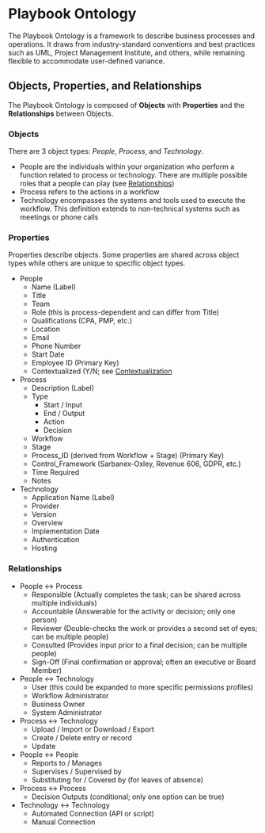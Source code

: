 # Playbook Ontology

The Playbook Ontology is a framework to describe business processes and operations.
It draws from industry-standard conventions and best practices such as UML,
Project Management Institute, and others, while remaining flexible to accommodate user-defined variance.

## Objects, Properties, and Relationships

The Playbook Ontology is composed of **Objects** with **Properties** and the **Relationships**
between Objects.

### Objects

There are 3 object types: *People*, *Process*, and *Technology*.

* People are the individuals within your organization who perform a function related to process
or technology. There are multiple possible roles that a people can play (see [Relationships](#relationships))
* Process refers to the actions in a workflow
* Technology encompasses the systems and tools used to execute the workflow. This
definition extends to non-technical systems such as meetings or phone calls

### Properties

Properties describe objects. Some properties are shared across object types while
others are unique to specific object types.

* People
  * Name (Label)
  * Title
  * Team
  * Role (this is process-dependent and can differ from Title)
  * Qualifications (CPA, PMP, etc.)
  * Location
  * Email
  * Phone Number
  * Start Date
  * Employee ID (Primary Key)
  * Contextualized (Y/N; see [Contextualization](#Contextualization.md)
* Process
  * Description (Label)
  * Type
    * Start / Input
    * End / Output
    * Action
    * Decision
  * Workflow
  * Stage
  * Process_ID (derived from Workflow + Stage) (Primary Key)
  * Control_Framework (Sarbanex-Oxley, Revenue 606, GDPR, etc.)
  * Time Required
  * Notes
* Technology
  * Application Name (Label)
  * Provider
  * Version
  * Overview
  * Implementation Date
  * Authentication
  * Hosting

### Relationships

* People <-> Process
  * Responsible (Actually completes the task; can be shared across multiple individuals)
  * Accountable (Answerable for the activity or decision; only one person)
  * Reviewer (Double-checks the work or provides a second set of eyes; can be multiple people)
  * Consulted (Provides input prior to a final decision; can be multiple people)
  * Sign-Off (Final confirmation or approval; often an executive or Board Member)
* People <-> Technology
  * User (this could be expanded to more specific permissions profiles)
  * Workflow Administrator
  * Business Owner
  * System Administrator
* Process <-> Technology
  * Upload / Import or Download / Export
  * Create / Delete entry or record
  * Update
* People <-> People
  * Reports to / Manages
  * Supervises / Supervised by
  * Substituting for / Covered by (for leaves of absence)
* Process <-> Process
  * Decision Outputs (conditional; only one option can be true)
* Technology <-> Technology
  * Automated Connection (API or script)
  * Manual Connection
